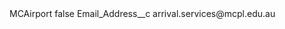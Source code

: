 <?xml version="1.0" encoding="UTF-8"?>
<CustomMetadata xmlns="http://soap.sforce.com/2006/04/metadata" xmlns:xsi="http://www.w3.org/2001/XMLSchema-instance" xmlns:xsd="http://www.w3.org/2001/XMLSchema">
    <label>MCAirport</label>
    <protected>false</protected>
    <values>
        <field>Email_Address__c</field>
        <value xsi:type="xsd:string">arrival.services@mcpl.edu.au</value>
    </values>
</CustomMetadata>
